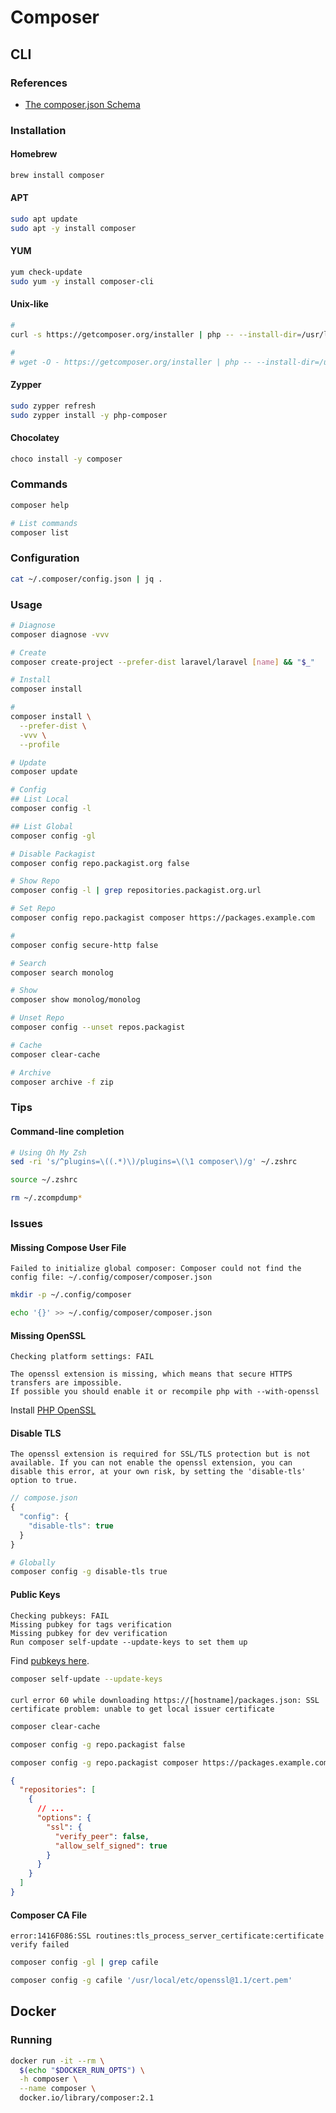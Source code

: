 # Composer

<!--
https://typo3.org/article/certificate-issue-with-composer/
-->

## CLI

### References

- [The composer.json Schema](https://getcomposer.org/doc/04-schema.md)

### Installation

#### Homebrew

```sh
brew install composer
```

#### APT

```sh
sudo apt update
sudo apt -y install composer
```

#### YUM

```sh
yum check-update
sudo yum -y install composer-cli
```

#### Unix-like

```sh
#
curl -s https://getcomposer.org/installer | php -- --install-dir=/usr/local/bin --filename=composer

#
# wget -O - https://getcomposer.org/installer | php -- --install-dir=/usr/local/bin --filename=composer
```

#### Zypper

```sh
sudo zypper refresh
sudo zypper install -y php-composer
```

#### Chocolatey

```sh
choco install -y composer
```

### Commands

```sh
composer help

# List commands
composer list
```

### Configuration

```sh
cat ~/.composer/config.json | jq .
```

### Usage

```sh
# Diagnose
composer diagnose -vvv

# Create
composer create-project --prefer-dist laravel/laravel [name] && "$_"

# Install
composer install

#
composer install \
  --prefer-dist \
  -vvv \
  --profile

# Update
composer update

# Config
## List Local
composer config -l

## List Global
composer config -gl

# Disable Packagist
composer config repo.packagist.org false

# Show Repo
composer config -l | grep repositories.packagist.org.url

# Set Repo
composer config repo.packagist composer https://packages.example.com

#
composer config secure-http false

# Search
composer search monolog

# Show
composer show monolog/monolog

# Unset Repo
composer config --unset repos.packagist

# Cache
composer clear-cache

# Archive
composer archive -f zip
```

### Tips

#### Command-line completion

```sh
# Using Oh My Zsh
sed -ri 's/^plugins=\((.*)\)/plugins=\(\1 composer\)/g' ~/.zshrc

source ~/.zshrc

rm ~/.zcompdump*
```

### Issues

#### Missing Compose User File

```log
Failed to initialize global composer: Composer could not find the config file: ~/.config/composer/composer.json
```

```sh
mkdir -p ~/.config/composer

echo '{}' >> ~/.config/composer/composer.json
```

#### Missing OpenSSL

```log
Checking platform settings: FAIL

The openssl extension is missing, which means that secure HTTPS transfers are impossible.
If possible you should enable it or recompile php with --with-openssl
```

Install [PHP OpenSSL](/php-openssl.md)

#### Disable TLS

```log
The openssl extension is required for SSL/TLS protection but is not available. If you can not enable the openssl extension, you can disable this error, at your own risk, by setting the 'disable-tls' option to true.
```

```js
// compose.json
{
  "config": {
    "disable-tls": true
  }
}
```

```sh
# Globally
composer config -g disable-tls true
```

#### Public Keys

```log
Checking pubkeys: FAIL
Missing pubkey for tags verification
Missing pubkey for dev verification
Run composer self-update --update-keys to set them up
```

Find [pubkeys here](https://composer.github.io/pubkeys.html).

```sh
composer self-update --update-keys
```

<!-- ####

```log
You must enable the openssl extension in your php.ini to load information from https://[hostname]
```

TODO -->

####

```log
curl error 60 while downloading https://[hostname]/packages.json: SSL certificate problem: unable to get local issuer certificate
```

```sh
composer clear-cache

composer config -g repo.packagist false

composer config -g repo.packagist composer https://packages.example.com
```

```json
{
  "repositories": [
    {
      // ...
      "options": {
        "ssl": {
          "verify_peer": false,
          "allow_self_signed": true
        }
      }
    }
  ]
}
```

<!-- ```sh
sudo curl -o /etc/ssl/certs/cacert.pem https://curl.haxx.se/ca/cacert.pem

sed -i 's/;\(curl\.cainfo =\)/\1 \/etc\/ssl\/certs\/cacert\.pem/g' "$(php -i | grep -oE /.+/php.ini)"

php -i | grep curl.cainfo

php -r 'print_r(openssl_get_cert_locations());'
``` -->

#### Composer CA File

```log
error:1416F086:SSL routines:tls_process_server_certificate:certificate verify failed
```

<!-- ```sh
sudo curl -o /etc/ssl/certs/cacert.pem https://curl.haxx.se/ca/cacert.pem

sed -i 's/;\(openssl\.cafile=\)/\1\/etc\/ssl\/certs\/cacert\.pem/g' "$(php -i | grep -oE /.+/php.ini)"

php -i | grep openssl.cafile
``` -->

```sh
composer config -gl | grep cafile

composer config -g cafile '/usr/local/etc/openssl@1.1/cert.pem'
```

<!-- ####

```log
error:14090086:SSL routines:ssl3_get_server_certificate:certificate verify failed
```

https://support.acquia.com/hc/en-us/articles/360005829133-Certificate-issue-when-running-composer-commands

```sh
php -r 'var_dump(openssl_get_cert_locations());'

composer config -g cafile '/usr/local/etc/openssl/cert.pem'

composer config secure-http false
``` -->

## Docker

### Running

```sh
docker run -it --rm \
  $(echo "$DOCKER_RUN_OPTS") \
  -h composer \
  --name composer \
  docker.io/library/composer:2.1
```
